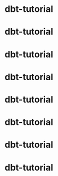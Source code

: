 # dbt-tutorial
# dbt-tutorial
# dbt-tutorial
# dbt-tutorial
# dbt-tutorial
# dbt-tutorial
# dbt-tutorial
# dbt-tutorial

